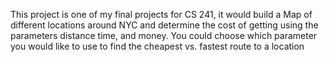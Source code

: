 This project is one of my final projects for CS 241, it would build a Map of different locations around NYC and determine the cost of getting using the parameters distance time, and money. You could choose which parameter you would like to use to find the cheapest vs. fastest route to a location
